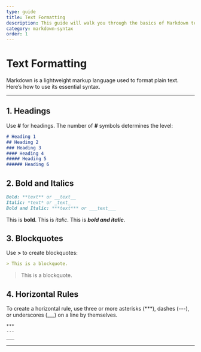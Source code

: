 ```yaml
---
type: guide
title: Text Formatting
description: This guide will walk you through the basics of Markdown text formatting
category: markdown-syntax
order: 1
---
```


# Text Formatting

Markdown is a lightweight markup language used to format plain text. Here’s how to use its essential syntax.

---

## 1. Headings

Use **#** for headings. The number of **#** symbols determines the level:

```markdown
# Heading 1
## Heading 2
### Heading 3
#### Heading 4
##### Heading 5
###### Heading 6
```

## 2. Bold and Italics

```markdown
Bold: **text** or __text__
Italic: *text* or _text_
Bold and Italic: ***text*** or ___text___
```

This is **bold**.
This is _italic_.
This is ***bold and italic***.

## 3. Blockquotes

Use **>** to create blockquotes:

```markdown
> This is a blockquote.
```

> This is a blockquote.

## 4. Horizontal Rules

To create a horizontal rule, use three or more asterisks (***), dashes (---), or underscores (___) on a line by themselves.

```markdown
***
---
___
```

---
